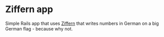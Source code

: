 # Ziffern app

Simple Rails app that uses [Ziffern](https://github.com/alcesleo/ziffern) that
writes numbers in German on a big German flag - because why not.
